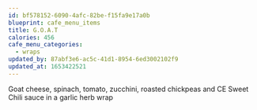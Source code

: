 ```yaml
---
id: bf578152-6090-4afc-82be-f15fa9e17a0b
blueprint: cafe_menu_items
title: G.O.A.T
calories: 456
cafe_menu_categories:
  - wraps
updated_by: 87abf3e6-ac5c-41d1-8954-6ed3002102f9
updated_at: 1653422521
---
```

Goat cheese, spinach, tomato, zucchini, roasted chickpeas and CE Sweet Chili sauce in a garlic herb wrap